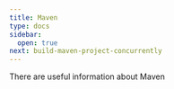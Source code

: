 ```yaml
---
title: Maven
type: docs
sidebar:
  open: true
next: build-maven-project-concurrently
---
```


There are useful information about Maven
